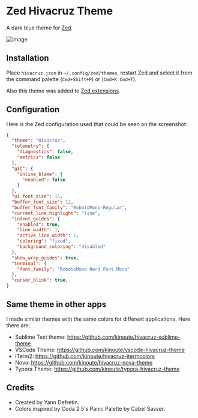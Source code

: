# Zed Hivacruz Theme

A dark blue theme for [Zed](https://zed.dev).

![image](screenshots/hivacruz.png)

## Installation

Place `hivacruz.json` in `~/.config/zed/themes`, restart Zed and select it from the command palette (`Cmd+Shift+P`) or (`Cmd+K Cmd+T`).

Also this theme was added to [Zed extensions](https://github.com/zed-industries/extensions).

## Configuration

Here is the Zed configuration used that could be seen on the screenshot:

```json
{
  "theme": "Hivacruz",
  "telemetry": {
    "diagnostics": false,
    "metrics": false
  },
  "git": {
    "inline_blame": {
      "enabled": false
    }
  },
  "ui_font_size": 15,
  "buffer_font_size": 12,
  "buffer_font_family": "RobotoMono-Regular",
  "current_line_highlight": "line",
  "indent_guides": {
    "enabled": true,
    "line_width": 1,
    "active_line_width": 1,
    "coloring": "fixed",
    "background_coloring": "disabled"
  },
  "show_wrap_guides": true,
  "terminal": {
    "font_family": "RobotoMono Nerd Font Mono"
  },
  "cursor_blink": true,
}
```

## Same theme in other apps

I made similar themes with the same colors for different applications. Here there are:

* Sublime Text theme: https://github.com/kinoute/hivacruz-sublime-theme
* VSCode Theme: https://github.com/kinoute/vscode-hivacruz-theme
* iTerm2: https://github.com/kinoute/hivacruz-itermcolors
* Nova: https://github.com/kinoute/hivacruz-nova-theme
* Typora Theme: https://github.com/kinoute/typora-hivacruz-theme

## Credits

* Created by Yann Defretin.
* Colors inspired by Coda 2.5's Panic Palette by Cabel Sasser.
